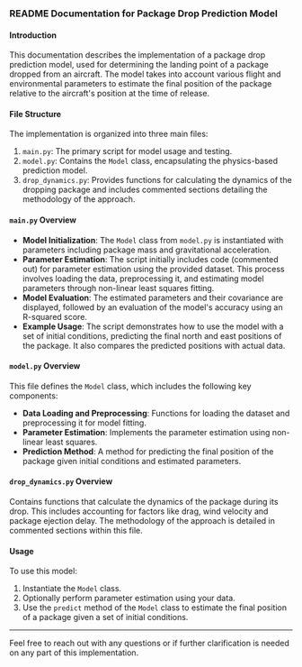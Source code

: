 ### README Documentation for Package Drop Prediction Model

#### Introduction
This documentation describes the implementation of a package drop prediction model, used for determining the landing point of a package dropped from an aircraft. The model takes into account various flight and environmental parameters to estimate the final position of the package relative to the aircraft's position at the time of release.

#### File Structure
The implementation is organized into three main files:
1. `main.py`: The primary script for model usage and testing.
2. `model.py`: Contains the `Model` class, encapsulating the physics-based prediction model.
3. `drop_dynamics.py`: Provides functions for calculating the dynamics of the dropping package and includes commented sections detailing the methodology of the approach.

#### `main.py` Overview
- **Model Initialization**: The `Model` class from `model.py` is instantiated with parameters including package mass and gravitational acceleration.
- **Parameter Estimation**: The script initially includes code (commented out) for parameter estimation using the provided dataset. This process involves loading the data, preprocessing it, and estimating model parameters through non-linear least squares fitting.
- **Model Evaluation**: The estimated parameters and their covariance are displayed, followed by an evaluation of the model's accuracy using an R-squared score.
- **Example Usage**: The script demonstrates how to use the model with a set of initial conditions, predicting the final north and east positions of the package. It also compares the predicted positions with actual data.

#### `model.py` Overview
This file defines the `Model` class, which includes the following key components:
- **Data Loading and Preprocessing**: Functions for loading the dataset and preprocessing it for model fitting.
- **Parameter Estimation**: Implements the parameter estimation using non-linear least squares.
- **Prediction Method**: A method for predicting the final position of the package given initial conditions and estimated parameters.

#### `drop_dynamics.py` Overview
Contains functions that calculate the dynamics of the package during its drop. This includes accounting for factors like drag, wind velocity and package ejection delay. The methodology of the approach is detailed in commented sections within this file.

#### Usage
To use this model:
1. Instantiate the `Model` class.
2. Optionally perform parameter estimation using your data.
3. Use the `predict` method of the `Model` class to estimate the final position of a package given a set of initial conditions.

---

Feel free to reach out with any questions or if further clarification is needed on any part of this implementation.
